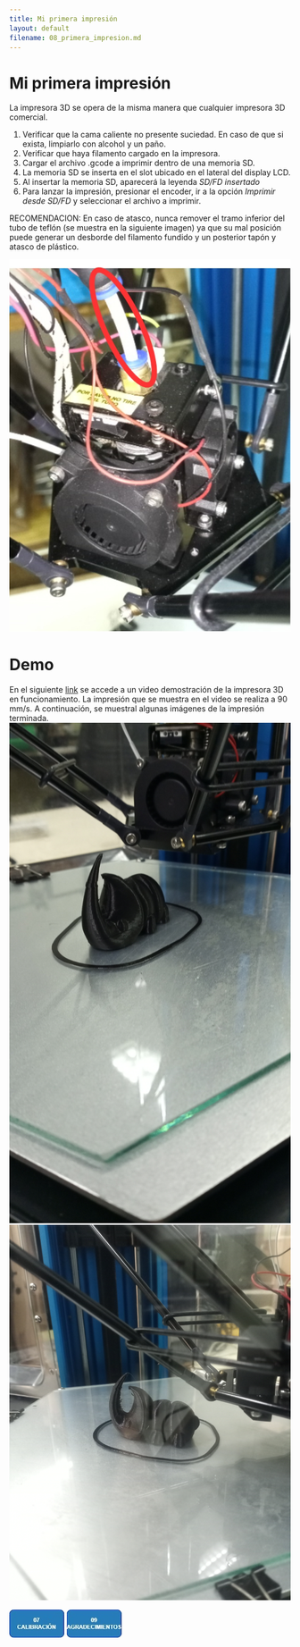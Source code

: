```yaml
---
title: Mi primera impresión
layout: default
filename: 08_primera_impresion.md
--- 
```

# Mi primera impresión

La impresora 3D se opera de la misma manera que cualquier impresora 3D comercial.

1. Verificar que la cama caliente no presente suciedad. En caso de que si exista, limpiarlo con alcohol y un paño. 
2. Verificar que haya filamento cargado en la impresora.
3. Cargar el archivo .gcode a imprimir dentro de una memoria SD.
4. La memoria SD se inserta en el slot ubicado en el lateral del display LCD.
5. Al insertar la memoria SD, aparecerá la leyenda _SD/FD insertado_
6. Para lanzar la impresión, presionar el encoder, ir a la opción _Imprimir desde SD/FD_ y seleccionar el archivo a imprimir.

RECOMENDACION: En caso de atasco, nunca remover el tramo inferior del tubo de teflón (se muestra en la siguiente imagen) ya que su mal posición puede generar un desborde del filamento fundido y un posterior tapón y atasco de plástico.

![atención](./assets/img/recomendacion.jpg)

# Demo

En el siguiente [link](https://drive.google.com/file/d/11Ifzz-wFGjBvnHKF1wgRUvqJJxLNcwyR/view?usp=sharing) se accede a un video demostración de la impresora 3D en funcionamiento. La impresión que se muestra en el video se realiza a 90 mm/s. A continuación, se muestral algunas imágenes de la impresión terminada.
![impresion](./assets/img/impresion.jpeg)
![impresion2](./assets/img/impresion2.jpg)

[![calibracion](./assets/img/boton7.jpg)](./07_calibracion.html) [![Agradecimientos](./assets/img/boton9.jpg)](./09_agradecimientos.html)